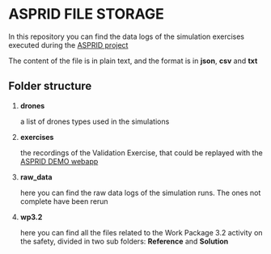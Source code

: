 # ASPRID FILE STORAGE

In this repository you can find the data logs of the simulation exercises executed during the  [ASPRID project](https://www.asprid.eu/)

The content of the file is in plain text, and the format is in **json**, **csv** and **txt**
## Folder structure

1. **drones**

    a list of drones types used in the simulations  

2. **exercises**
   
   the recordings of the Validation Exercise, that could be replayed with the [ASPRID DEMO webapp](https://aspriddemo.web.app/)

3. **raw_data**

    here you can find the raw data logs of the simulation runs. The ones not complete have been rerun
4. **wp3.2**
    
    here you can find all the files related to the Work Package 3.2 activity on the safety, divided in two sub folders: **Reference** and **Solution**


